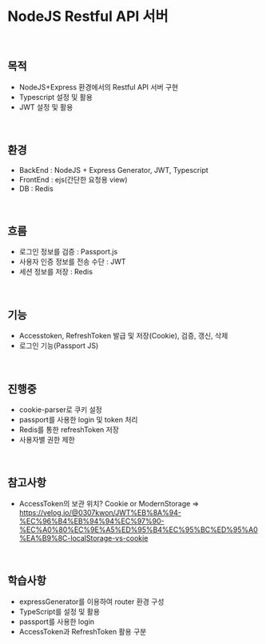 # NodeJS Restful API 서버
<br/>

## 목적
- NodeJS+Express 환경에서의 Restful API 서버 구현
- Typescript 설정 및 활용
- JWT 설정 및 활용
<br/>

## 환경
- BackEnd : NodeJS + Express Generator, JWT, Typescript
- FrontEnd : ejs(간단한 요청용 view)
- DB : Redis
<br/>

## 흐름
- 로그인 정보를 검증 : Passport.js
- 사용자 인증 정보를 전송 수단 : JWT
- 세션 정보를 저장 : Redis
<br/>

## 기능
- Accesstoken, RefreshToken 발급 및 저장(Cookie), 검증, 갱신, 삭제
- 로그인 기능(Passport JS)
<br/>

## 진행중
- cookie-parser로 쿠키 설정
- passport를 사용한 login 및 token 처리
- Redis를 통한 refreshToken 저장
- 사용자별 권한 제한
<br/>

## 참고사항
- AccessToken의 보관 위치? Cookie or ModernStorage => https://velog.io/@0307kwon/JWT%EB%8A%94-%EC%96%B4%EB%94%94%EC%97%90-%EC%A0%80%EC%9E%A5%ED%95%B4%EC%95%BC%ED%95%A0%EA%B9%8C-localStorage-vs-cookie
<br/>

## 학습사항
- expressGenerator를 이용하여 router 환경 구성
- TypeScript를 설정 및 활용
- passport를 사용한 login
- AccessToken과 RefreshToken 활용 구분
